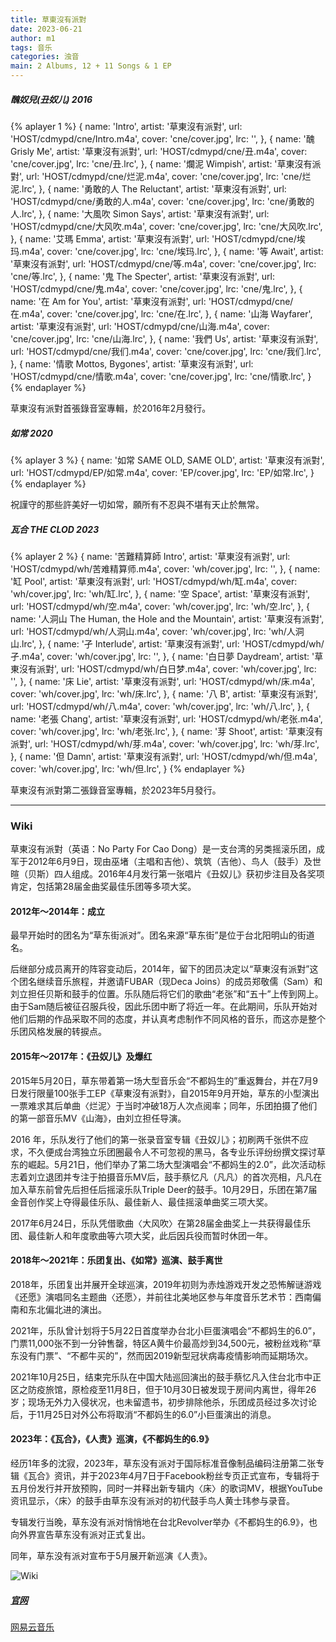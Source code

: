 ```yaml
---
title: 草東沒有派對 
date: 2023-06-21
author: m1
tags: 音乐
categories: 浊音
main: 2 Albums, 12 + 11 Songs & 1 EP
---
```


##### 醜奴兒(丑奴儿)  2016

{% aplayer 1 %}
{
name: 'Intro',
artist: '草東沒有派對',
url: 'HOST/cdmypd/cne/Intro.m4a',
cover: 'cne/cover.jpg',
lrc: '',
},
{
name: '醜 Grisly Me',
artist: '草東沒有派對',
url: 'HOST/cdmypd/cne/丑.m4a',
cover: 'cne/cover.jpg',
lrc: 'cne/丑.lrc',
},
{
name: '爛泥 Wimpish',
artist: '草東沒有派對',
url: 'HOST/cdmypd/cne/烂泥.m4a',
cover: 'cne/cover.jpg',
lrc: 'cne/烂泥.lrc',
},
{
name: '勇敢的人 The Reluctant',
artist: '草東沒有派對',
url: 'HOST/cdmypd/cne/勇敢的人.m4a',
cover: 'cne/cover.jpg',
lrc: 'cne/勇敢的人.lrc',
},
{
name: '大風吹 Simon Says',
artist: '草東沒有派對',
url: 'HOST/cdmypd/cne/大风吹.m4a',
cover: 'cne/cover.jpg',
lrc: 'cne/大风吹.lrc',
},
{
name: '艾瑪 Emma',
artist: '草東沒有派對',
url: 'HOST/cdmypd/cne/埃玛.m4a',
cover: 'cne/cover.jpg',
lrc: 'cne/埃玛.lrc',
},
{
name: '等 Await',
artist: '草東沒有派對',
url: 'HOST/cdmypd/cne/等.m4a',
cover: 'cne/cover.jpg',
lrc: 'cne/等.lrc',
},
{
name: '鬼 The Specter',
artist: '草東沒有派對',
url: 'HOST/cdmypd/cne/鬼.m4a',
cover: 'cne/cover.jpg',
lrc: 'cne/鬼.lrc',
},
{
name: '在 Am for You',
artist: '草東沒有派對',
url: 'HOST/cdmypd/cne/在.m4a',
cover: 'cne/cover.jpg',
lrc: 'cne/在.lrc',
},
{
name: '山海 Wayfarer',
artist: '草東沒有派對',
url: 'HOST/cdmypd/cne/山海.m4a',
cover: 'cne/cover.jpg',
lrc: 'cne/山海.lrc',
},
{
name: '我們 Us',
artist: '草東沒有派對',
url: 'HOST/cdmypd/cne/我们.m4a',
cover: 'cne/cover.jpg',
lrc: 'cne/我们.lrc',
},
{
name: '情歌 Mottos, Bygones',
artist: '草東沒有派對',
url: 'HOST/cdmypd/cne/情歌.m4a',
cover: 'cne/cover.jpg',
lrc: 'cne/情歌.lrc',
}
{% endaplayer %}

草東沒有派對首張錄音室專輯，於2016年2月發行。

##### 如常  2020

{% aplayer 3 %}
{
name: '如常 SAME OLD, SAME OLD',
artist: '草東沒有派對',
url: 'HOST/cdmypd/EP/如常.m4a',
cover: 'EP/cover.jpg',
lrc: 'EP/如常.lrc',
}
{% endaplayer %}

祝謹守的那些許美好一切如常，願所有不忍與不堪有天止於無常。

##### 瓦合 THE CLOD  2023

{% aplayer 2 %}
{
name: '苦難精算師 Intro',
artist: '草東沒有派對',
url: 'HOST/cdmypd/wh/苦难精算师.m4a',
cover: 'wh/cover.jpg',
lrc: '',
},
{
name: '缸 Pool',
artist: '草東沒有派對',
url: 'HOST/cdmypd/wh/缸.m4a',
cover: 'wh/cover.jpg',
lrc: 'wh/缸.lrc',
},
{
name: '空 Space',
artist: '草東沒有派對',
url: 'HOST/cdmypd/wh/空.m4a',
cover: 'wh/cover.jpg',
lrc: 'wh/空.lrc',
},
{
name: '人洞山 The Human, the Hole and the Mountain',
artist: '草東沒有派對',
url: 'HOST/cdmypd/wh/人洞山.m4a',
cover: 'wh/cover.jpg',
lrc: 'wh/人洞山.lrc',
},
{
name: '孑 Interlude',
artist: '草東沒有派對',
url: 'HOST/cdmypd/wh/孑.m4a',
cover: 'wh/cover.jpg',
lrc: '',
},
{
name: '白日夢 Daydream',
artist: '草東沒有派對',
url: 'HOST/cdmypd/wh/白日梦.m4a',
cover: 'wh/cover.jpg',
lrc: '',
},
{
name: '床 Lie',
artist: '草東沒有派對',
url: 'HOST/cdmypd/wh/床.m4a',
cover: 'wh/cover.jpg',
lrc: 'wh/床.lrc',
},
{
name: '八 B',
artist: '草東沒有派對',
url: 'HOST/cdmypd/wh/八.m4a',
cover: 'wh/cover.jpg',
lrc: 'wh/八.lrc',
},
{
name: '老張 Chang',
artist: '草東沒有派對',
url: 'HOST/cdmypd/wh/老张.m4a',
cover: 'wh/cover.jpg',
lrc: 'wh/老张.lrc',
},
{
name: '芽 Shoot',
artist: '草東沒有派對',
url: 'HOST/cdmypd/wh/芽.m4a',
cover: 'wh/cover.jpg',
lrc: 'wh/芽.lrc',
},
{
name: '但 Damn',
artist: '草東沒有派對',
url: 'HOST/cdmypd/wh/但.m4a',
cover: 'wh/cover.jpg',
lrc: 'wh/但.lrc',
}
{% endaplayer %}

草東沒有派對第二張錄音室專輯，於2023年5月發行。

---

### Wiki

草東沒有派對（英语：No Party For Cao Dong）是一支台湾的另类摇滚乐团，成军于2012年6月9日，现由巫堵（主唱和吉他）、筑筑（吉他）、鸟人（鼓手）及世暄（贝斯）四人组成。2016年4月发行第一张唱片《丑奴儿》获初步注目及各奖项肯定，包括第28届金曲奖最佳乐团等多项大奖。

#### 2012年～2014年：成立

最早开始时的团名为“草东街派对”。团名来源“草东街”是位于台北阳明山的街道名。

后继部分成员离开的阵容变动后，2014年，留下的团员决定以“草東沒有派對”这个团名继续音乐旅程，并邀请FUBAR（现Deca Joins）的成员郑敬儒（Sam）和 刘立担任贝斯和鼓手的位置。乐队随后将它们的歌曲“老张”和“五十”上传到网上。由于Sam随后被征召服兵役，因此乐团中断了将近一年。在此期间，乐队开始对他们后期的作品采取不同的态度，并认真考虑制作不同风格的音乐，而这亦是整个乐团风格发展的转捩点。

#### 2015年～2017年：《丑奴儿》及爆红

2015年5月20日，草东带着第一场大型音乐会“不都妈生的”重返舞台，并在7月9日发行限量100张手工EP《草東沒有派對》，自2015年9月开始，草东的小型演出一票难求其后单曲〈烂泥〉于当时冲破18万人次点阅率；同年，乐团拍摄了他们的第一部音乐MV《山海》，由刘立担任导演。

2016 年，乐队发行了他们的第一张录音室专辑《丑奴儿》；初刷两千张供不应求，不久便成台湾独立乐团圈最令人不可忽视的黑马，各专业乐评纷纷撰文探讨草东的崛起。5月21日，他们举办了第二场大型演唱会“不都妈生的2.0”，此次活动标志着刘立退团并专注于拍摄音乐MV后，鼓手蔡忆凡（凡凡）的首次亮相，凡凡在加入草东前曾先后担任后摇滚乐队Triple Deer的鼓手。10月29日，乐团在第7届金音创作奖上夺得最佳乐队、最佳新人、最佳摇滚单曲奖三项大奖。

2017年6月24日，乐队凭借歌曲〈大风吹〉在第28届金曲奖上一共获得最佳乐团、最佳新人和年度歌曲等六项大奖，此后因兵役而暂时休团一年。

#### 2018年～2021年：乐团复出、《如常》巡演、鼓手离世

2018年，乐团复出并展开全球巡演，2019年初则为赤烛游戏开发之恐怖解谜游戏《还愿》演唱同名主题曲〈还愿〉，并前往北美地区参与年度音乐艺术节：西南偏南和东北偏北进的演出。

2021年，乐队曾计划将于5月22日首度举办台北小巨蛋演唱会“不都妈生的6.0”，门票11,000张不到一分钟售罄，特区A黄牛价最高炒到34,500元，被粉丝戏称“草东没有门票”、“不都牛买的”，然而因2019新型冠状病毒疫情影响而延期场次。

2021年10月25日，结束完乐队在中国大陆巡回演出的鼓手蔡忆凡入住台北市中正区之防疫旅馆，原检疫至11月8日，但于10月30日被发现于房间内离世，得年26岁；现场无外力入侵状况，也未留遗书，初步排除他杀，乐团成员经过多次讨论后，于11月25日对外公布将取消“不都妈生的6.0”小巨蛋演出的消息。

#### 2023年：《瓦合》，《人责》巡演，《不都妈生的6.9》

经历1年多的沈寂，2023年，草东没有派对于国际标准音像制品编码注册第二张专辑《瓦合》资讯，并于2023年4月7日于Facebook粉丝专页正式宣布，专辑将于五月份发行并开放预购，同时一并释出新专辑内〈床〉的歌词MV，根据YouTube资讯显示，〈床〉的鼓手由草东没有派对的初代鼓手鸟人黄士玮参与录音。

专辑发行当晚，草东没有派对悄悄地在台北Revolver举办《不都妈生的6.9》，也向外界宣告草东没有派对正式复出。

同年，草东没有派对宣布于5月展开新巡演《人责》。

![Wiki](wiki.png)

##### [官网](https://nopartyforcaodong.com/zh-hant)

[网易云音乐](https://music.163.com/#/artist?id=1161122)
